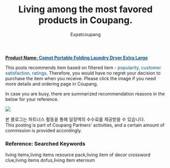 ﻿---
layout: post
title:  "Living among the most favored products in Coupang."
author: Expatcoupang
categories: [ Living ]
tags: [living items,living items resource pack,living item of decor crossword clue,living items dofus,living item eternium]
image: https://thumbnail6.coupangcdn.com/thumbnails/remot…88212479-5674a7fe-e93a-46f9-b335-c33e08ed80c6.jpg 
---

<a href="https://link.coupang.com/a/lNv1e"><b>Product Name: <font color='#01579B'>Comet Portable Folding Laundry Dryer Extra Large</font></b></a>

This posts recommends item based on filtered item - <font color='#01579B'>popularity, customer satisfaction, ratings</font>.
Therefore, you would have no regret your decision to purchase the item when you receive.
Please click the image if you need more details and ordering page in Coupang. 

In case you are busy, there are summarized recommendation reasons in the below for your reference. 

<a href="https://link.coupang.com/a/lNv1e"><img src="https://thumbnail6.coupangcdn.com/thumbnails/remot…40161250-2fde98ea-5fc1-4ef8-8f67-c3ca8e4cc1e9.jpg"></a> 

본 블로그는 파트너스 활동을 통해 일정액의 수수료를 제공받을 수 있습니다.<br>
This posting is part of Coupang Partners' activities, and a certain amount of commission is provided accordingly.

### Reference: Searched Keywords  
living items,living items resource pack,living item of decor crossword clue,living items dofus,living item eternium